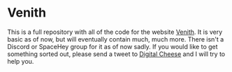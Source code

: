 # Venith

This is a full repository with all of the code for the website [Venith](https://venith.neocities.org). It is very basic as of now, but will eventually contain much, much more. There isn't a Discord or SpaceHey group for it as of now sadly. If you would like to get something sorted out, please send a tweet to [Digital Cheese](https://twitter.com/DigitalCheeseYT) and I will try to help you.
